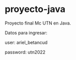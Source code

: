 # proyecto-java
Proyecto final Mc UTN en Java.

Datos para ingresar:

user: ariel_betancud

password: utn2022
